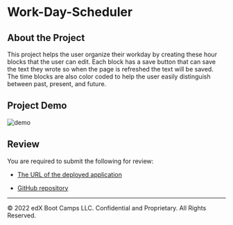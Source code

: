 # Work-Day-Scheduler

## About the Project
This project helps the user organize their workday by creating these hour blocks that the user can edit. Each block has a save button that can save the text they wrote so when the page is refreshed the text will be saved. The time blocks are also color coded to help the user easily distinguish between past, present, and future.

## Project Demo
![demo](/assets/demo.gif)

## Review

You are required to submit the following for review:

* [The URL of the deployed application](https://mannyrveloz23.github.io/work-day-scheduler/)

* [GitHub repository](https://github.com/Mannyrveloz23/work-day-scheduler)

- - -
© 2022 edX Boot Camps LLC. Confidential and Proprietary. All Rights Reserved.
